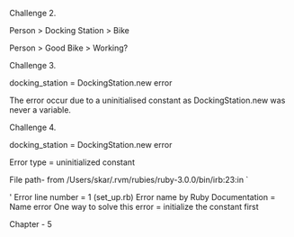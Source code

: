 
Challenge 2.

Person > Docking Station > Bike

Person > Good Bike > Working?


Challenge 3.

docking_station = DockingStation.new error

The error occur due to a uninitialised constant as DockingStation.new was never a variable. 

Challenge 4.

docking_station = DockingStation.new error

Error type = uninitialized constant
 
File path- from /Users/skar/.rvm/rubies/ruby-3.0.0/bin/irb:23:in `<main>'
Error line number = 1 (set_up.rb)
Error name by Ruby Documentation = Name error
One way to solve this error = initialize the constant first

Chapter - 5